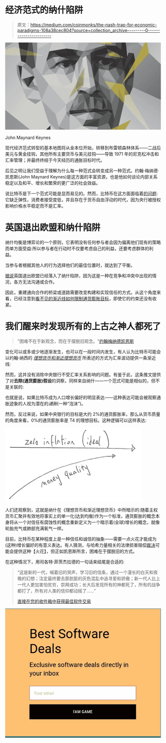 # 经济范式的纳什陷阱

> 原文：<https://medium.com/coinmonks/the-nash-trap-for-economic-paradigms-108a38cec804?source=collection_archive---------0----------------------->

![](img/bf040d7fdaa01ff12a1c40ed52ea003b.png)

John Maynard Keynes

现代经济范式转型的基本地图将从金本位开始，转移到布雷顿森林体系——二战后美元与黄金挂钩，其他所有主要货币与美元挂钩——导致 1971 年的尼克松冲击和汇率管理；并最终终结于今天经历的通胀目标时代。

后见之明让我们受益于理解为什么每一种范式会转变成另一种范式。约翰·梅纳德·凯恩斯(John Maynard Keynes)是这方面的丰富资源，也是他如何谈论内部关系稳定以及和平、增长和繁荣的更广泛的社会效益。

说比特币是下一个范式可能是显而易见的。然而，比特币在这方面面临着[的问题](/coinmonks/the-bitcoin-problem-4399d89713ab):它缺乏弹性，消费者接受度低，并且存在于货币自由浮动的时代，因为央行被授权影响价格水平稳定而不是汇率。

# 英国退出欧盟和纳什陷阱

纳什均衡是博弈论的一个原则，它表明没有任何参与者会因为偏离他们现有的策略而单方面受益:所以参与者在行动时不仅要考虑自己的利益，还要考虑群体的利益。

当参与者根据其他人的行为选择他们的最佳位置时，就达到了平衡。

[据说](https://www.mediate.com/articles/RooneyG4.cfm)英国退出欧盟已经落入了纳什陷阱，因为这是一种在竞争和冲突中出现的情况，各方无法沟通或合作。

因此，重建通向合作的桥梁或道路需要改变构建和实现信任的方式。从这个角度来看，已经注意到[看不见的渐近线如何限制通货膨胀目标](/coinmonks/on-block-size-and-asymptotic-limits-of-inflation-targeting-1ceea1f52ed7)，即使它的约束还没有收紧。

# 我们醒来时发现所有的上古之神人都死了

> "困难不在于新观念，而在于摆脱旧观念。"[约翰梅纳德凯恩斯](https://www.azquotes.com/quote/157155)

变化可以或多或少地逐渐发生，也可以在一段时间内发生，有人认为比特币可能会以约翰·纳西的 [*理想货币和渐近理想货币*](http://personal.psu.edu/gjb6/nash/money.pdf) 所表述的方式为汇率波动提供一条渐近线:

然而，这并没有消除中央银行不受汇率关系影响的问题。有鉴于此，这条推文提供了对**去除(通货膨胀)假设**的洞察，同样来自纳什——一个范式可能是相似的，但不是关联的:

也就是说，如果比特币成为人口增长偏好的明显表达——这种表达可能会被观察通胀迹象的人视为潜在的*通胀*(一种“泡沫”)。

然而，反过来说，如果中央银行的目标是大约 2%的通货膨胀率，那么从货币质量的角度来看，0%的通货膨胀率是 T4 的理想目标。这种逻辑可以这样表达:

![](img/c0669521ce3eb9382828cad82d35f5d5.png)

人们还观察到，这就是纳什在《理想货币和渐近理想货币》中所暗示的:随着主权货币汇聚并有效地将事实上的单一化(达到均衡)作为一个标准，通货膨胀的概念本身将从一个对信任有腐蚀性的概念重新定义为一个暗示着(全球)增长的概念，就像轮胎充气或肺部充满氧气一样。

目前，比特币在某种程度上是一种信任和诚信的抽象——需要一点火花才能成为(这种)增长偏好的有意义表达。有人猜测，与哈希力量相关的法律损害赔偿[裁决](/coinmonks/london-calling-will-bitcoin-arbitrage-global-litigation-424cce90352a)可能会提供这种【火花】，但正如凯恩斯所言，困难在于摆脱旧的方式。

在这种情况下，用司各特·菲茨杰拉德的一句话来结尾是合适的:

> “这是新的一代，喊着旧的哭声，学习旧的信条，通过一个漫长的白天和夜晚的幻想；注定最终要去那肮脏的灰色混乱中追寻爱和骄傲；新一代人比上一代人更加害怕贫穷，崇拜成功；长大后发现所有的神都死了，所有的战争都打了，所有对人类的信仰都动摇了……”
> 
> [直接在您的收件箱中获得最佳软件交易](https://coincodecap.com/?utm_source=coinmonks)

[![](img/7c0b3dfdcbfea594cc0ae7d4f9bf6fcb.png)](https://coincodecap.com/?utm_source=coinmonks)